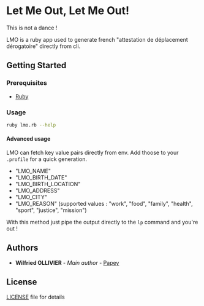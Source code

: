 # Let Me Out, Let Me Out!

This is not a dance !

LMO is a ruby app used to generate french "attestation de déplacement dérogatoire"
directly from cli.

## Getting Started

### Prerequisites

- [Ruby](https://www.ruby-lang.org/fr/)

### Usage

```sh
ruby lmo.rb --help
```

#### Advanced usage

LMO can fetch key value pairs directly from env. Add thoose to your `.profile`
for a quick generation.

- "LMO_NAME"
- "LMO_BIRTH_DATE"
- "LMO_BIRTH_LOCATION"
- "LMO_ADDRESS"
- "LMO_CITY"
- "LMO_REASON" (supported values : "work", "food", "family", "health", "sport", "justice", "mission")

With this method just pipe the output directly to the `lp` command and you're
out !

## Authors

- **Wilfried OLLIVIER** - _Main author_ - [Papey](https://github.com/papey)

## License

[LICENSE](LICENSE) file for details
